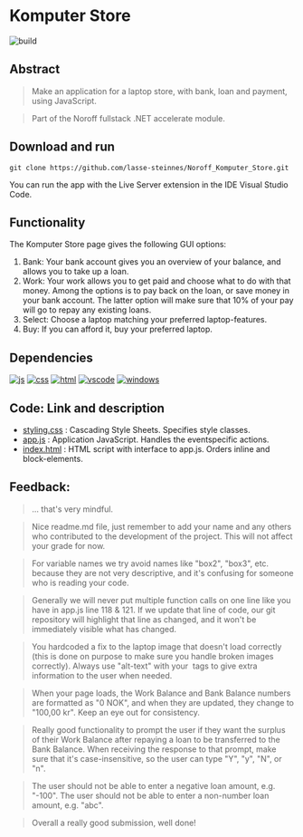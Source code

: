 # Komputer Store
![build](https://img.shields.io/badge/build-passing-green)

## Abstract
> Make an application for a laptop store, with bank, loan and payment, using JavaScript.

> Part of the Noroff fullstack .NET accelerate module.

## Download and run 
```bash==
git clone https://github.com/lasse-steinnes/Noroff_Komputer_Store.git
```

You can run the app with the Live Server extension in the IDE Visual Studio Code.

## Functionality
The Komputer Store page gives the following GUI options:
1. Bank: Your bank account gives you an overview of your balance, and allows you to take up a loan.
2. Work: Your work allows you to get paid and choose what to do with that money. Among the options is to pay back on the loan, or save money in your bank account. The latter option will make sure that 10% of your pay will go to repay any existing loans. 
3. Select: Choose a laptop matching your preferred laptop-features.
4. Buy: If you can afford it, buy your preferred laptop.

## Dependencies
[![js](https://img.shields.io/badge/-JavaScript-F7DF1E?logo=javascript&logoColor=000)](https://www.javascript.com/ht)
[![css](https://img.shields.io/badge/-CSS-1572B6?logo=css3&logoColor=000)](https://en.wikipedia.org/wiki/CSS)
[![html](https://img.shields.io/badge/-HTML-E34F26?logo=html5&logoColor=000)](https://developer.mozilla.org/en-US/docs/Web/HTML)
[![vscode](https://img.shields.io/badge/-Visual%20Studio%20Code-007ACC?logo=visualstudiocode&logoColor=000)](https://code.visualstudio.com/)
[![windows](https://img.shields.io/badge/-Windows-0078D6?logo=windows&logoColor=000)](https://www.microsoft.com/sv-se/windows)

## Code: Link and description
- [styling.css](https://github.com/lasse-steinnes/Noroff_Komputer_Store/blob/main/styling.css) : Cascading Style Sheets. Specifies style classes. 
- [app.js](https://github.com/lasse-steinnes/Noroff_Komputer_Store/blob/main/styling.css) : Application JavaScript. Handles the eventspecific actions.  
- [index.html](https://github.com/lasse-steinnes/Noroff_Komputer_Store/blob/main/index.html) : HTML script with interface to app.js. Orders inline and block-elements.

## Feedback:

> ... that's very mindful.

> Nice readme.md file, just remember to add your name and any others who contributed to the development of the project. This will not affect your grade for now.

> For variable names we try avoid names like "box2", "box3", etc. because they are not very descriptive, and it's confusing for someone who is reading your code.

> Generally we will never put multiple function calls on one line like you have in app.js line 118 & 121. If we update that line of code, our git repository will highlight that line as changed, and it won't be immediately visible what has changed.

> You hardcoded a fix to the laptop image that doesn't load correctly (this is done on purpose to make sure you handle broken images correctly). Always use "alt-text" with your <img> tags to give extra information to the user when needed.

> When your page loads, the Work Balance and Bank Balance numbers are formatted as "0 NOK", and when they are updated, they change to "100,00 kr". Keep an eye out for consistency.

> Really good functionality to prompt the user if they want the surplus of their Work Balance after repaying a loan to be transferred to the Bank Balance. When receiving the response to that prompt, make sure that it's case-insensitive, so the user can type "Y", "y", "N", or "n".

> The user should not be able to enter a negative loan amount, e.g. "-100". The user should not be able to enter a non-number loan amount, e.g. "abc".

> Overall a really good submission, well done!
